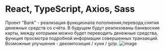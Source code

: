 # React, TypeScript, Axios, Sass
Проект "Bank" - реализация функционала пополнения,перевода,снятия денежных средств со счёта. В будущем будут реализованы банквоские карты, между которыми можно будет переводить денежные средства, функция просмотра подробной информации совершенных транзакций.
Возможные улучшения - декомпозиция / хуки / gzip.
![image](https://github.com/sk1wz/Learning/assets/78929376/5f07cc34-ee1e-4e21-bc0e-82c6ddd9aafc)
